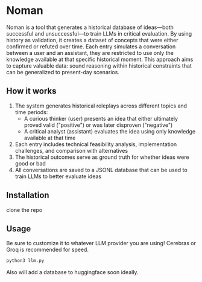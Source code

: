 # Noman

Noman is a tool that generates a historical database of ideas—both successful and unsuccessful—to train LLMs in critical evaluation. By using history as validation, it creates a dataset of concepts that were either confirmed or refuted over time. Each entry simulates a conversation between a user and an assistant, they are restricted to use only the knowledge available at that specific historical moment. This approach aims to capture valuable data: sound reasoning within historical constraints that can be generalized to present-day scenarios.

## How it works

1. The system generates historical roleplays across different topics and time periods:
   - A curious thinker (user) presents an idea that either ultimately proved valid ("positive") or was later disproven ("negative")
   - A critical analyst (assistant) evaluates the idea using only knowledge available at that time
2. Each entry includes technical feasibility analysis, implementation challenges, and comparison with alternatives
3. The historical outcomes serve as ground truth for whether ideas were good or bad
4. All conversations are saved to a JSONL database that can be used to train LLMs to better evaluate ideas

## Installation

clone the repo

## Usage

Be sure to customize it to whatever LLM provider you are using! Cerebras or Groq is recommended for speed.

```bash 
python3 llm.py
```

Also will add a database to huggingface soon ideally.



